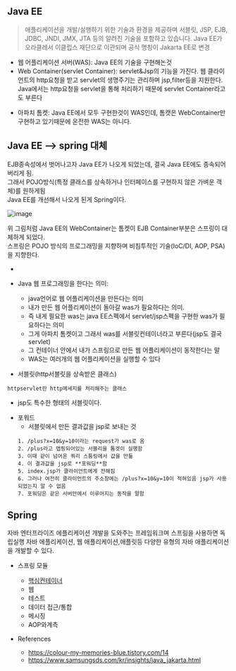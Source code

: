 <h2>Java EE</h2>

> 애플리케이션을 개발/실행하기 위한 기술과 환경을 제공하며 서블릿, JSP, EJB, JDBC, JNDI, JMX, JTA 등의 알려진 기술을 포함하고 있습니다.
> Java EE가 오라클레서 이클립스 재단으로 이관되며 공식 명칭이 Jakarta EE로 변경
- 웹 어플리케이션 서버(WAS): Java EE의 기술을 구현해논것
- Web Container(servlet Container): servlet&Jsp의 기능을 가진다. 웹 클라이언트의 http요청을 받고 servlet의 생명주기는 관리하며 jsp,filter등을 지원한다. Java에서는 http요청을 servlet을 통해 처리하기 때문에 servlet Container라고도 부른다
* 아파치 톰켓: Java EE에서 모두 구현한것이 WAS인데, 톰캣은 WebContainer만 구현하고 있기때문에 온전한 WAS는 아니다.
<h2>Java EE --> spring 대체</h2>

EJB종속성에서 벗어나고자 Java EE가 나오게 되었는데, 결국 Java EE에도 종속되어버리게 됨.<br>
그래서 POJO방식(특정 클래스를 상속하거나 인터페이스를 구현하지 않은 가벼운 객체)를 원하게됨<br>
Java EE를 개선해서 나오게 된게 Spring이다.

![image](https://github.com/Jung-MinGi/ComputerScience/assets/118701129/c3b158cb-7d7d-4ec9-89d8-40fb56debe31)



위 그림처럼 Java EE의 WebContainer는 톰켓이 EJB Container부분은 스프링이 대체하게 되었다.<br>
스프링은 POJO 방식의 프로그래밍을 지향하며 비침투적인 기술(IoC/DI, AOP, PSA)을 지향한다.

-
* Java 웹 프로그래밍을 한다는 의미:
  *  java언어로 웹 어플리케이션을 만든다는 의미
  *  내가 만든 웹 어플리케이션이 돌아갈 was가 필요하다는 의미.
  *  즉 내게 필요한 was는 java EE스펙에서 servlet/jsp스펙을 구현한 was가 필요하다는 의미
  *  그게 아파치 톰켓이고 그래서 was를 서블릿컨테이너라고 부른다(jsp도 결국 servlet)
  *  그 컨테이너 안에서 내가 스프링으로 만든 웹 어플리케이션이 동작한다는 말
  *  WAS는 여러개의 웹 어플리케이션을 실행할 수 있다

 * 서블릿(http서블릿을 상속받은 클래스)
 ```
httpservlet란 http메세지를 처리해주는 클래스 
 ```
  * jsp도 특수한 형태의 서블릿이다.
- 포워드
  - 서블릿에서 만든 결과값을 jsp로 보내는 것
  ```
  1. /plus?x=10&y=10이라는 request가 was로 옴
  2. /plus라고 맵핑되어있는 서블리을 톰겟이 실행함
  3. 이때 같이 넘어온 쿼리 스틍링에서 값을 만듦
  4. 이 결과값을 jsp로 **포워딩**함
  5. index.jsp가 클라이언트에게 전해짐
  6. 그러나 여전히 클라이언트의 주소창에는 /plus?x=10&y=10이 적혀있음 jsp가 사용되었는지 알 수 없음
  7. 포워딩은 같은 서버안에서 이루어지는 동작을 말함
  ```
<h2>Spring</h2>
자바 엔터프라이즈 에플리케이션 개발을 도와주는 프레임워크며 스프링을 사용하면 독립실행 자바 에플리케이션, 웹 애플리케이션,애플릿등 다양한 유형의 자바 애플리케이션을 개발할 수 있다.<br>

- 스프링 모듈
  - [핵심컨테이너]()
  - 웹
  - 테스트
  - 데이터 접근/통합
  - 메시징
  - AOP와계측 





 

- References
  - https://colour-my-memories-blue.tistory.com/14
  - https://www.samsungsds.com/kr/insights/java_jakarta.html
